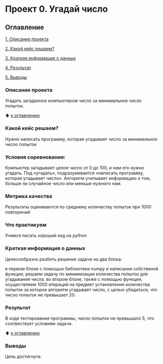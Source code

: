 # Проект 0. Угадай число

## Оглавление
[1. Описание проекта](https://github.com/dushaelena1319/data_science/blob/main/project_0/README.md#Описание-проекта)

[2. Какой кейс решаем?](https://github.com/dushaelena1319/data_science/blob/main/project_0/README.md#Какой-кейс-решаем?)

[3. Краткая информация о данных](https://github.com/dushaelena1319/data_science/blob/main/project_0/README.md#Краткая-информация-о-данных)

[4. Результат](https://github.com/dushaelena1319/data_science/blob/main/project_0/README.md#Результат)

[5. Выводы](https://github.com/dushaelena1319/data_science/blob/main/project_0/README.md#Выводы)

### Описание проекта
Угадать загаданное компьютером число за минимальное число попыток.

:arrow_up: [к оглавлению](https://github.com/dushaelena1319/data_science/blob/main/project_0/README.md#Оглавление)

### Какой кейс решаем?
Нужно написать программу, которая угадывает число за минимальное число попыток

### Условия соревнования:

Компьютер загадывает целое число от 0 до 100, и нам его нужно угадать. Под «угадать», подразумевается «написать программу, которая угадывает число».
Алгоритм учитывает информацию о том, больше ли случайное число или меньше нужного нам.
### Метрика качества
Результаты оцениваются по среднему количеству попыток при 1000 повторений

### Что практикуем
Учимся писать хороший код на python

### Краткая информация о данных
Целесообразно разбить решение задачи на два блока:

в первом блоке с помощью библиотеки numpy и написания собственой функции, решаем задачу по минимизации количества попыток для угадывания числа.
во втором блоке, также с помощью функции, осуществляем 1000 итераций на предмет установления количества попыток за которое алгоритм угадывает число, с целью убедиться, что число попыток не превышает 20.

### Результат
В ходе тестирования программы, число попыток не превышало 5, что соотвествует условиям задачи.

:arrow_up: [к оглавлению](https://github.com/dushaelena1319/data_science/blob/main/project_0/README.md#Оглавление)

### Выводы
Цель достигнута.
